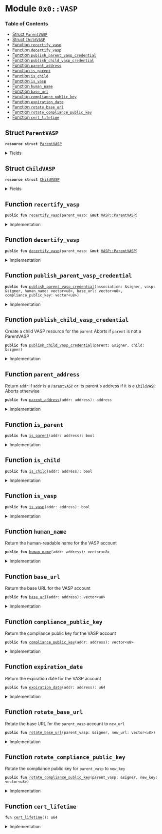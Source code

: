 
<a name="0x0_VASP"></a>

# Module `0x0::VASP`

### Table of Contents

-  [Struct `ParentVASP`](#0x0_VASP_ParentVASP)
-  [Struct `ChildVASP`](#0x0_VASP_ChildVASP)
-  [Function `recertify_vasp`](#0x0_VASP_recertify_vasp)
-  [Function `decertify_vasp`](#0x0_VASP_decertify_vasp)
-  [Function `publish_parent_vasp_credential`](#0x0_VASP_publish_parent_vasp_credential)
-  [Function `publish_child_vasp_credential`](#0x0_VASP_publish_child_vasp_credential)
-  [Function `parent_address`](#0x0_VASP_parent_address)
-  [Function `is_parent`](#0x0_VASP_is_parent)
-  [Function `is_child`](#0x0_VASP_is_child)
-  [Function `is_vasp`](#0x0_VASP_is_vasp)
-  [Function `human_name`](#0x0_VASP_human_name)
-  [Function `base_url`](#0x0_VASP_base_url)
-  [Function `compliance_public_key`](#0x0_VASP_compliance_public_key)
-  [Function `expiration_date`](#0x0_VASP_expiration_date)
-  [Function `rotate_base_url`](#0x0_VASP_rotate_base_url)
-  [Function `rotate_compliance_public_key`](#0x0_VASP_rotate_compliance_public_key)
-  [Function `cert_lifetime`](#0x0_VASP_cert_lifetime)



<a name="0x0_VASP_ParentVASP"></a>

## Struct `ParentVASP`



<pre><code><b>resource</b> <b>struct</b> <a href="#0x0_VASP_ParentVASP">ParentVASP</a>
</code></pre>



<details>
<summary>Fields</summary>


<dl>
<dt>

<code>human_name: vector&lt;u8&gt;</code>
</dt>
<dd>

</dd>
<dt>

<code>base_url: vector&lt;u8&gt;</code>
</dt>
<dd>

</dd>
<dt>

<code>expiration_date: u64</code>
</dt>
<dd>

</dd>
<dt>

<code>compliance_public_key: vector&lt;u8&gt;</code>
</dt>
<dd>

</dd>
</dl>


</details>

<a name="0x0_VASP_ChildVASP"></a>

## Struct `ChildVASP`



<pre><code><b>resource</b> <b>struct</b> <a href="#0x0_VASP_ChildVASP">ChildVASP</a>
</code></pre>



<details>
<summary>Fields</summary>


<dl>
<dt>

<code>parent_vasp_addr: address</code>
</dt>
<dd>

</dd>
</dl>


</details>

<a name="0x0_VASP_recertify_vasp"></a>

## Function `recertify_vasp`



<pre><code><b>public</b> <b>fun</b> <a href="#0x0_VASP_recertify_vasp">recertify_vasp</a>(parent_vasp: &<b>mut</b> <a href="#0x0_VASP_ParentVASP">VASP::ParentVASP</a>)
</code></pre>



<details>
<summary>Implementation</summary>


<pre><code><b>public</b> <b>fun</b> <a href="#0x0_VASP_recertify_vasp">recertify_vasp</a>(parent_vasp: &<b>mut</b> <a href="#0x0_VASP_ParentVASP">ParentVASP</a>) {
    parent_vasp.expiration_date = <a href="LibraTimestamp.md#0x0_LibraTimestamp_now_microseconds">LibraTimestamp::now_microseconds</a>() + <a href="#0x0_VASP_cert_lifetime">cert_lifetime</a>();
}
</code></pre>



</details>

<a name="0x0_VASP_decertify_vasp"></a>

## Function `decertify_vasp`



<pre><code><b>public</b> <b>fun</b> <a href="#0x0_VASP_decertify_vasp">decertify_vasp</a>(parent_vasp: &<b>mut</b> <a href="#0x0_VASP_ParentVASP">VASP::ParentVASP</a>)
</code></pre>



<details>
<summary>Implementation</summary>


<pre><code><b>public</b> <b>fun</b> <a href="#0x0_VASP_decertify_vasp">decertify_vasp</a>(parent_vasp: &<b>mut</b> <a href="#0x0_VASP_ParentVASP">ParentVASP</a>) {
    // Expire the parent credential.
    parent_vasp.expiration_date = 0;
}
</code></pre>



</details>

<a name="0x0_VASP_publish_parent_vasp_credential"></a>

## Function `publish_parent_vasp_credential`



<pre><code><b>public</b> <b>fun</b> <a href="#0x0_VASP_publish_parent_vasp_credential">publish_parent_vasp_credential</a>(association: &signer, vasp: &signer, human_name: vector&lt;u8&gt;, base_url: vector&lt;u8&gt;, compliance_public_key: vector&lt;u8&gt;)
</code></pre>



<details>
<summary>Implementation</summary>


<pre><code><b>public</b> <b>fun</b> <a href="#0x0_VASP_publish_parent_vasp_credential">publish_parent_vasp_credential</a>(
    association: &signer,
    vasp: &signer,
    human_name: vector&lt;u8&gt;,
    base_url: vector&lt;u8&gt;,
    compliance_public_key: vector&lt;u8&gt;
) {
    <a href="Association.md#0x0_Association_assert_is_association">Association::assert_is_association</a>(association);
    <b>assert</b>(<a href="Signature.md#0x0_Signature_ed25519_validate_pubkey">Signature::ed25519_validate_pubkey</a>(<b>copy</b> compliance_public_key), 7004);
    move_to(
        vasp,
        <a href="#0x0_VASP_ParentVASP">ParentVASP</a> {
            // For testnet, so it should never expire. So set <b>to</b> u64::MAX
            expiration_date: 18446744073709551615,
            human_name,
            base_url,
            compliance_public_key,
        }
    )
}
</code></pre>



</details>

<a name="0x0_VASP_publish_child_vasp_credential"></a>

## Function `publish_child_vasp_credential`

Create a child VASP resource for the
<code>parent</code>
Aborts if
<code>parent</code> is not a ParentVASP


<pre><code><b>public</b> <b>fun</b> <a href="#0x0_VASP_publish_child_vasp_credential">publish_child_vasp_credential</a>(parent: &signer, child: &signer)
</code></pre>



<details>
<summary>Implementation</summary>


<pre><code><b>public</b> <b>fun</b> <a href="#0x0_VASP_publish_child_vasp_credential">publish_child_vasp_credential</a>(parent: &signer, child: &signer) {
    <b>let</b> parent_vasp_addr = <a href="Signer.md#0x0_Signer_address_of">Signer::address_of</a>(parent);
    <b>assert</b>(exists&lt;<a href="#0x0_VASP_ParentVASP">ParentVASP</a>&gt;(parent_vasp_addr), 7000);
    move_to(child, <a href="#0x0_VASP_ChildVASP">ChildVASP</a> { parent_vasp_addr });
}
</code></pre>



</details>

<a name="0x0_VASP_parent_address"></a>

## Function `parent_address`

Return
<code>addr</code> if
<code>addr</code> is a
<code><a href="#0x0_VASP_ParentVASP">ParentVASP</a></code> or its parent's address if it is a
<code><a href="#0x0_VASP_ChildVASP">ChildVASP</a></code>
Aborts otherwise


<pre><code><b>public</b> <b>fun</b> <a href="#0x0_VASP_parent_address">parent_address</a>(addr: address): address
</code></pre>



<details>
<summary>Implementation</summary>


<pre><code><b>public</b> <b>fun</b> <a href="#0x0_VASP_parent_address">parent_address</a>(addr: address): address <b>acquires</b> <a href="#0x0_VASP_ChildVASP">ChildVASP</a> {
    <b>if</b> (exists&lt;<a href="#0x0_VASP_ParentVASP">ParentVASP</a>&gt;(addr)) {
        addr
    } <b>else</b> <b>if</b> (exists&lt;<a href="#0x0_VASP_ChildVASP">ChildVASP</a>&gt;(addr)) {
        borrow_global&lt;<a href="#0x0_VASP_ChildVASP">ChildVASP</a>&gt;(addr).parent_vasp_addr
    } <b>else</b> { // wrong account type, <b>abort</b>
        <b>abort</b>(88)
    }
}
</code></pre>



</details>

<a name="0x0_VASP_is_parent"></a>

## Function `is_parent`



<pre><code><b>public</b> <b>fun</b> <a href="#0x0_VASP_is_parent">is_parent</a>(addr: address): bool
</code></pre>



<details>
<summary>Implementation</summary>


<pre><code><b>public</b> <b>fun</b> <a href="#0x0_VASP_is_parent">is_parent</a>(addr: address): bool {
    exists&lt;<a href="#0x0_VASP_ParentVASP">ParentVASP</a>&gt;(addr)
}
</code></pre>



</details>

<a name="0x0_VASP_is_child"></a>

## Function `is_child`



<pre><code><b>public</b> <b>fun</b> <a href="#0x0_VASP_is_child">is_child</a>(addr: address): bool
</code></pre>



<details>
<summary>Implementation</summary>


<pre><code><b>public</b> <b>fun</b> <a href="#0x0_VASP_is_child">is_child</a>(addr: address): bool {
    exists&lt;<a href="#0x0_VASP_ChildVASP">ChildVASP</a>&gt;(addr)
}
</code></pre>



</details>

<a name="0x0_VASP_is_vasp"></a>

## Function `is_vasp`



<pre><code><b>public</b> <b>fun</b> <a href="#0x0_VASP_is_vasp">is_vasp</a>(addr: address): bool
</code></pre>



<details>
<summary>Implementation</summary>


<pre><code><b>public</b> <b>fun</b> <a href="#0x0_VASP_is_vasp">is_vasp</a>(addr: address): bool {
    <a href="#0x0_VASP_is_parent">is_parent</a>(addr) || <a href="#0x0_VASP_is_child">is_child</a>(addr)
}
</code></pre>



</details>

<a name="0x0_VASP_human_name"></a>

## Function `human_name`

Return the human-readable name for the VASP account


<pre><code><b>public</b> <b>fun</b> <a href="#0x0_VASP_human_name">human_name</a>(addr: address): vector&lt;u8&gt;
</code></pre>



<details>
<summary>Implementation</summary>


<pre><code><b>public</b> <b>fun</b> <a href="#0x0_VASP_human_name">human_name</a>(addr: address): vector&lt;u8&gt;  <b>acquires</b> <a href="#0x0_VASP_ChildVASP">ChildVASP</a>, <a href="#0x0_VASP_ParentVASP">ParentVASP</a> {
    *&borrow_global&lt;<a href="#0x0_VASP_ParentVASP">ParentVASP</a>&gt;(<a href="#0x0_VASP_parent_address">parent_address</a>(addr)).human_name
}
</code></pre>



</details>

<a name="0x0_VASP_base_url"></a>

## Function `base_url`

Return the base URL for the VASP account


<pre><code><b>public</b> <b>fun</b> <a href="#0x0_VASP_base_url">base_url</a>(addr: address): vector&lt;u8&gt;
</code></pre>



<details>
<summary>Implementation</summary>


<pre><code><b>public</b> <b>fun</b> <a href="#0x0_VASP_base_url">base_url</a>(addr: address): vector&lt;u8&gt;  <b>acquires</b> <a href="#0x0_VASP_ChildVASP">ChildVASP</a>, <a href="#0x0_VASP_ParentVASP">ParentVASP</a> {
    *&borrow_global&lt;<a href="#0x0_VASP_ParentVASP">ParentVASP</a>&gt;(<a href="#0x0_VASP_parent_address">parent_address</a>(addr)).base_url
}
</code></pre>



</details>

<a name="0x0_VASP_compliance_public_key"></a>

## Function `compliance_public_key`

Return the compliance public key for the VASP account


<pre><code><b>public</b> <b>fun</b> <a href="#0x0_VASP_compliance_public_key">compliance_public_key</a>(addr: address): vector&lt;u8&gt;
</code></pre>



<details>
<summary>Implementation</summary>


<pre><code><b>public</b> <b>fun</b> <a href="#0x0_VASP_compliance_public_key">compliance_public_key</a>(addr: address): vector&lt;u8&gt; <b>acquires</b> <a href="#0x0_VASP_ChildVASP">ChildVASP</a>, <a href="#0x0_VASP_ParentVASP">ParentVASP</a> {
    *&borrow_global&lt;<a href="#0x0_VASP_ParentVASP">ParentVASP</a>&gt;(<a href="#0x0_VASP_parent_address">parent_address</a>(addr)).compliance_public_key
}
</code></pre>



</details>

<a name="0x0_VASP_expiration_date"></a>

## Function `expiration_date`

Return the expiration date for the VASP account


<pre><code><b>public</b> <b>fun</b> <a href="#0x0_VASP_expiration_date">expiration_date</a>(addr: address): u64
</code></pre>



<details>
<summary>Implementation</summary>


<pre><code><b>public</b> <b>fun</b> <a href="#0x0_VASP_expiration_date">expiration_date</a>(addr: address): u64  <b>acquires</b> <a href="#0x0_VASP_ChildVASP">ChildVASP</a>, <a href="#0x0_VASP_ParentVASP">ParentVASP</a> {
    *&borrow_global&lt;<a href="#0x0_VASP_ParentVASP">ParentVASP</a>&gt;(<a href="#0x0_VASP_parent_address">parent_address</a>(addr)).expiration_date
}
</code></pre>



</details>

<a name="0x0_VASP_rotate_base_url"></a>

## Function `rotate_base_url`

Rotate the base URL for the
<code>parent_vasp</code> account to
<code>new_url</code>


<pre><code><b>public</b> <b>fun</b> <a href="#0x0_VASP_rotate_base_url">rotate_base_url</a>(parent_vasp: &signer, new_url: vector&lt;u8&gt;)
</code></pre>



<details>
<summary>Implementation</summary>


<pre><code><b>public</b> <b>fun</b> <a href="#0x0_VASP_rotate_base_url">rotate_base_url</a>(parent_vasp: &signer, new_url: vector&lt;u8&gt;) <b>acquires</b> <a href="#0x0_VASP_ParentVASP">ParentVASP</a> {
    <b>let</b> parent_addr = <a href="Signer.md#0x0_Signer_address_of">Signer::address_of</a>(parent_vasp);
    borrow_global_mut&lt;<a href="#0x0_VASP_ParentVASP">ParentVASP</a>&gt;(parent_addr).base_url = new_url
}
</code></pre>



</details>

<a name="0x0_VASP_rotate_compliance_public_key"></a>

## Function `rotate_compliance_public_key`

Rotate the compliance public key for
<code>parent_vasp</code> to
<code>new_key</code>


<pre><code><b>public</b> <b>fun</b> <a href="#0x0_VASP_rotate_compliance_public_key">rotate_compliance_public_key</a>(parent_vasp: &signer, new_key: vector&lt;u8&gt;)
</code></pre>



<details>
<summary>Implementation</summary>


<pre><code><b>public</b> <b>fun</b> <a href="#0x0_VASP_rotate_compliance_public_key">rotate_compliance_public_key</a>(
    parent_vasp: &signer,
    new_key: vector&lt;u8&gt;
) <b>acquires</b> <a href="#0x0_VASP_ParentVASP">ParentVASP</a> {
    <b>assert</b>(<a href="Signature.md#0x0_Signature_ed25519_validate_pubkey">Signature::ed25519_validate_pubkey</a>(<b>copy</b> new_key), 7004);
    <b>let</b> parent_addr = <a href="Signer.md#0x0_Signer_address_of">Signer::address_of</a>(parent_vasp);
    borrow_global_mut&lt;<a href="#0x0_VASP_ParentVASP">ParentVASP</a>&gt;(parent_addr).compliance_public_key = new_key
}
</code></pre>



</details>

<a name="0x0_VASP_cert_lifetime"></a>

## Function `cert_lifetime`



<pre><code><b>fun</b> <a href="#0x0_VASP_cert_lifetime">cert_lifetime</a>(): u64
</code></pre>



<details>
<summary>Implementation</summary>


<pre><code><b>fun</b> <a href="#0x0_VASP_cert_lifetime">cert_lifetime</a>(): u64 {
    31540000000000
}
</code></pre>



</details>
